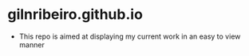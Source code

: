 # gilnribeiro.github.io
- This repo is aimed at displaying my current work in an easy to view manner
